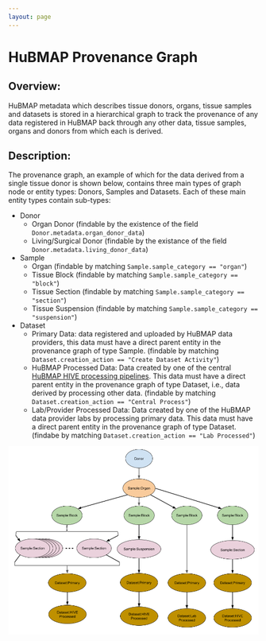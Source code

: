 ```yaml
---
layout: page
---
```

# HuBMAP Provenance Graph

## Overview:
HuBMAP metadata which describes tissue donors, organs, tissue samples and datasets is stored in a hierarchical graph to track the provenance of any data registered in HuBMAP back through any other data, tissue samples, organs and donors from which each is derived.

## Description:
The provenance graph, an example of which for the data derived from a single tissue donor is shown below, contains three main types of graph node or entity types: Donors, Samples and Datasets. Each of these main entity types contain sub-types:
  - Donor
    - Organ Donor (findable by the existence of the field `Donor.metadata.organ_donor_data`)
    - Living/Surgical Donor (findable by the existance of the field `Donor.metadata.living_donor_data`)
  - Sample
    - Organ (findable by matching `Sample.sample_category == "organ"`)
    - Tissue Block (findable by matching `Sample.sample_category == "block"`)
    - Tissue Section (findable by matching `Sample.sample_category == "section"`)
    - Tissue Suspension (findable by matching `Sample.sample_category == "suspension"`)
  - Dataset
    - Primary Data: data registered and uploaded by HuBMAP data providers, this data must have a direct parent entity in the provenance graph of type Sample.  (findable by matching `Dataset.creation_action == "Create Dataset Activity"`)
    - HuBMAP Processed Data: Data created by one of the central [HuBMAP HIVE processing pipelines](https://docs.hubmapconsortium.org/pipelines.html). This data must have a direct parent entity in the provenance graph of type Dataset, i.e., data derived by processing other data. (findable by matching `Dataset.creation_action == "Central Process"`)
    - Lab/Provider Processed Data: Data created by one of the HuBMAP data provider labs by processing primary data. This data must have a direct parent entity in the provenance graph of type Dataset. (findabe by matching `Dataset.creation_action == "Lab Processed"`)

<img src="images/hubmap_provenance.png" alt="HuBMAP Provenance" width="1000"/>

    



